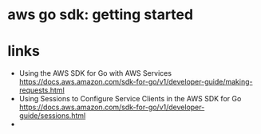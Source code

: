 # aws go sdk: getting started

# links
- Using the AWS SDK for Go with AWS Services https://docs.aws.amazon.com/sdk-for-go/v1/developer-guide/making-requests.html  
- Using Sessions to Configure Service Clients in the AWS SDK for Go https://docs.aws.amazon.com/sdk-for-go/v1/developer-guide/sessions.html
- 
